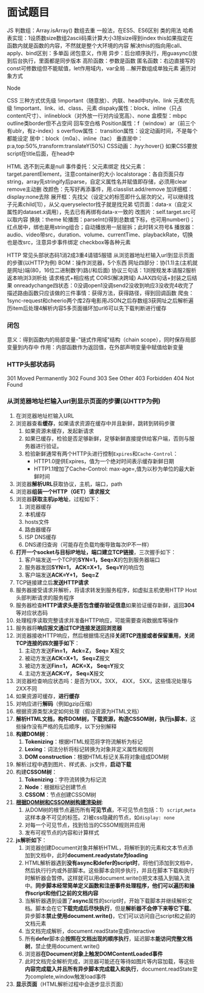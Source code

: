 # 面试题目
JS
判数组：Array.isArray()
数组去重 一般法，在ES5、ES6区别
类的用法
哈希表实现：1设质数size数组2ascii码乘计算大小3除size得到index
this如果指定在函数内就是函数的内容，不然就是整个大环境的内容
解决this的指向用call、apply、bind区别：多单函
闭包意义，作用
异步：后台顺序执行，用guasync()放到后台执行，里面都是同步版本
高阶函数：参数是函数
匿名函数：右边直接写的
const可修数组但不能赋值，let作用域内，var全局
...解开数组成单独元素
遍历对象方式

Node



CSS
三种方式优先级 !important（随意放）、内联、head中style、link
元素优先级 !important、link、id、class、元素
dispaky属性：block、inline（只占content尺寸）、inlineblock（对外放一行对内设宽高）、none
盒模型：mbpc
outline类border但不占空间
回车空白格
Position属性：f（window）ar（前三个有ublr，有z-index）s
overflow属性：
transition属性：设定动画时间，不是每个都能设定
居中：block（m0a）、inline（tac）
垂直居中：p:a,top:50%,transform:translateY(50%)
CSS动画：.hyy:hover{}
如果CSS要放script在title后面，在head中


HTML
选不到元素是null
事件委托：父元素绑定
找父元素：target.parentElement，注意container的大小 
localstorage：各自页面只存string，array先stringify后parse，自定义属性名并赋值即存储，必须用clear remove主动删 
改颜色：先写好再添事件，用.classlist.add/remove
加详细框：display:none去除
展开框：先找父（设定父的标签即什么层次的父，可以继续找子元素child[1]），从父.queryselector找子就是找兄弟
切页面：data-x（自定义属性的dataset.x调用），先去已有再绑有data-x一致的 
改图片：self.target.src可以取内容 
换肤：theme
轮播图：parseInt()得到总数或下标，也可用number()；红点居中，绑也是用string组合；自动播放用一层层拆；此时转义符号&
播放器：audio、video带src，duration、volume、currentTime、playbackRate，切换也是改src，注意异步事件绑定
checkbox等各种元素


HTTP
常见头部状态码1消2成3重4请错5服错
从浏览器地址栏输入url到显示页面的步骤(以HTTP为例)
BOM：操作浏览器，5个东西
网址四部分：协(1.1)主(主机就是网址)端(80，16位二进制数字)路(/和后面)
协议三句话：1浏按规发本请服2服析返本响浏3浏析处
请求格式+相应格式
CORS(解决跨域)
AJAX四句话+封装之后结果
onreadychange四状态：0没调open1没调send2没收到响应3没收完4收完了
描述路由函数只应该做的三件事情：获得方法，获得路径，得到回调函数
爬虫：1sync-request和cheerio两个库2存电影用JSON之后存数组3获网址之后解析遍历item后处理4解析内容5多页面循环加url6可以先下载判断进行缓存


### 闭包
意义：得到函数内的局部变量-"链式作用域"结构（chain scope），同时保存局部变量到内存中
作用：内部函数作为返回值，在外部声明变量中赋值给新变量




### HTTP头部状态码
301 Moved Permanently 
302 Found 
303 See Other 
403 Forbidden 
404 Not Found 

### 从浏览器地址栏输入url到显示页面的步骤(以HTTP为例)

1. 在浏览器地址栏输入URL
2. 浏览器查看**缓存**，如果请求资源在缓存中并且新鲜，跳转到转码步骤
    1. 如果资源未缓存，发起新请求
    2. 如果已缓存，检验是否足够新鲜，足够新鲜直接提供给客户端，否则与服务器进行验证。
    3. 检验新鲜通常有两个HTTP头进行控制`Expires`和`Cache-Control`：
        - HTTP1.0提供Expires，值为一个绝对时间表示缓存新鲜日期
        - HTTP1.1增加了Cache-Control: max-age=,值为以秒为单位的最大新鲜时间
3. 浏览器**解析URL**获取协议，主机，端口，path
4. 浏览器**组装一个HTTP（GET）请求报文**
5. 浏览器**获取主机ip地址**，过程如下：
    1. 浏览器缓存
    2. 本机缓存
    3. hosts文件
    4. 路由器缓存
    5. ISP DNS缓存
    6. DNS递归查询（可能存在负载均衡导致每次IP不一样）
6. **打开一个socket与目标IP地址，端口建立TCP链接**，三次握手如下：
    1. 客户端发送一个TCP的**SYN=1，Seq=X**的包到服务器端口
    2. 服务器发回**SYN=1， ACK=X+1， Seq=Y**的响应包
    3. 客户端发送**ACK=Y+1， Seq=Z**
7. TCP链接建立后**发送HTTP请求**
8. 服务器接受请求并解析，将请求转发到服务程序，如虚拟主机使用HTTP Host头部判断请求的服务程序
9. 服务器检查**HTTP请求头是否包含缓存验证信息**如果验证缓存新鲜，返回**304**等对应状态码
10. 处理程序读取完整请求并准备HTTP响应，可能需要查询数据库等操作
11. 服务器将**响应报文通过TCP连接发送回浏览器**
12. 浏览器接收HTTP响应，然后根据情况选择**关闭TCP连接或者保留重用，关闭TCP连接的四次握手如下**：
    1. 主动方发送**Fin=1， Ack=Z， Seq= X**报文
    2. 被动方发送**ACK=X+1， Seq=Z**报文
    3. 被动方发送**Fin=1， ACK=X， Seq=Y**报文
    4. 主动方发送**ACK=Y， Seq=X**报文
13. 浏览器检查响应状态吗：是否为1XX，3XX， 4XX， 5XX，这些情况处理与2XX不同
14. 如果资源可缓存，**进行缓存**
15. 对响应进行**解码**（例如gzip压缩）
16. 根据资源类型决定如何处理（假设资源为HTML文档）
17. **解析HTML文档，构件DOM树，下载资源，构造CSSOM树，执行js脚本**，这些操作没有严格的先后顺序，以下分别解释
18. **构建DOM树**：
    1. **Tokenizing**：根据HTML规范将字符流解析为标记
    2. **Lexing**：词法分析将标记转换为对象并定义属性和规则
    3. **DOM construction**：根据HTML标记关系将对象组成DOM树
19. 解析过程中遇到图片、样式表、js文件，**启动下载**
20. 构建**CSSOM树**：
    1. **Tokenizing**：字符流转换为标记流
    2. **Node**：根据标记创建节点
    3. **CSSOM**：节点创建CSSOM树
21. **[根据DOM树和CSSOM树构建渲染树](https://developers.google.com/web/fundamentals/performance/critical-rendering-path/render-tree-construction)**:
    1. 从DOM树的根节点遍历所有**可见节点**，不可见节点包括：1）`script`,`meta`这样本身不可见的标签。2)被css隐藏的节点，如`display: none`
    2. 对每一个可见节点，找到恰当的CSSOM规则并应用
    3. 发布可视节点的内容和计算样式
22. **js解析如下**：
    1. 浏览器创建Document对象并解析HTML，将解析到的元素和文本节点添加到文档中，此时**document.readystate为loading**
    2. HTML解析器遇到**没有async和defer的script时**，将他们添加到文档中，然后执行行内或外部脚本。这些脚本会同步执行，并且在脚本下载和执行时解析器会暂停。这样就可以用document.write()把文本插入到输入流中。**同步脚本经常简单定义函数和注册事件处理程序，他们可以遍历和操作script和他们之前的文档内容**
    3. 当解析器遇到设置了**async**属性的script时，开始下载脚本并继续解析文档。脚本会在它**下载完成后尽快执行**，但是**解析器不会停下来等它下载**。异步脚本**禁止使用document.write()**，它们可以访问自己script和之前的文档元素
    4. 当文档完成解析，document.readState变成interactive
    5. 所有**defer**脚本会**按照在文档出现的顺序执行**，延迟脚本**能访问完整文档树**，禁止使用document.write()
    6. 浏览器**在Document对象上触发DOMContentLoaded事件**
    7. 此时文档完全解析完成，浏览器可能还在等待如图片等内容加载，等这些**内容完成载入并且所有异步脚本完成载入和执行**，document.readState变为complete,window触发load事件
23. **显示页面**（HTML解析过程中会逐步显示页面）

